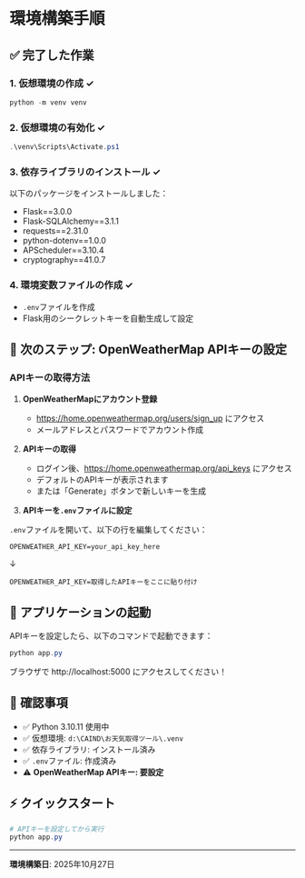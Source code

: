 # 環境構築手順

## ✅ 完了した作業

### 1. 仮想環境の作成 ✓
```powershell
python -m venv venv
```

### 2. 仮想環境の有効化 ✓
```powershell
.\venv\Scripts\Activate.ps1
```

### 3. 依存ライブラリのインストール ✓
以下のパッケージをインストールしました：
- Flask==3.0.0
- Flask-SQLAlchemy==3.1.1
- requests==2.31.0
- python-dotenv==1.0.0
- APScheduler==3.10.4
- cryptography==41.0.7

### 4. 環境変数ファイルの作成 ✓
- `.env`ファイルを作成
- Flask用のシークレットキーを自動生成して設定

## 🔑 次のステップ: OpenWeatherMap APIキーの設定

### APIキーの取得方法

1. **OpenWeatherMapにアカウント登録**
   - https://home.openweathermap.org/users/sign_up にアクセス
   - メールアドレスとパスワードでアカウント作成

2. **APIキーの取得**
   - ログイン後、https://home.openweathermap.org/api_keys にアクセス
   - デフォルトのAPIキーが表示されます
   - または「Generate」ボタンで新しいキーを生成

3. **APIキーを`.env`ファイルに設定**

`.env`ファイルを開いて、以下の行を編集してください：

```env
OPENWEATHER_API_KEY=your_api_key_here
```

↓

```env
OPENWEATHER_API_KEY=取得したAPIキーをここに貼り付け
```

## 🚀 アプリケーションの起動

APIキーを設定したら、以下のコマンドで起動できます：

```powershell
python app.py
```

ブラウザで http://localhost:5000 にアクセスしてください！

## 📝 確認事項

- ✅ Python 3.10.11 使用中
- ✅ 仮想環境: `d:\CAIND\お天気取得ツール\.venv`
- ✅ 依存ライブラリ: インストール済み
- ✅ `.env`ファイル: 作成済み
- ⚠️ **OpenWeatherMap APIキー: 要設定**

## ⚡ クイックスタート

```powershell
# APIキーを設定してから実行
python app.py
```

---
**環境構築日**: 2025年10月27日
